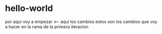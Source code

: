 # hello-world
por aqui voy a empezar
<-- aqui los cambios
estos son los cambios que voy a  hacer en la rama de la primera iteracion
